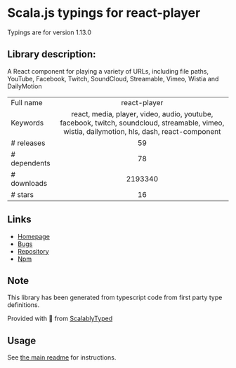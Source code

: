 
# Scala.js typings for react-player

Typings are for version 1.13.0

## Library description:
A React component for playing a variety of URLs, including file paths, YouTube, Facebook, Twitch, SoundCloud, Streamable, Vimeo, Wistia and DailyMotion

|                    |                 |
| ------------------ | :-------------: |
| Full name          | react-player |
| Keywords           | react, media, player, video, audio, youtube, facebook, twitch, soundcloud, streamable, vimeo, wistia, dailymotion, hls, dash, react-component |
| # releases         | 59 |
| # dependents       | 78 |
| # downloads        | 2193340 |
| # stars            | 16 |

## Links
- [Homepage](https://github.com/CookPete/react-player)
- [Bugs](https://github.com/CookPete/react-player/issues)
- [Repository](https://github.com/CookPete/react-player)
- [Npm](https://www.npmjs.com/package/react-player)
    


## Note
This library has been generated from typescript code from first party type definitions.

Provided with :purple_heart: from [ScalablyTyped](https://github.com/oyvindberg/ScalablyTyped)

## Usage
See [the main readme](../../readme.md) for instructions.


